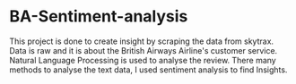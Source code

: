 # BA-Sentiment-analysis
This project is done to create insight by scraping the data from skytrax.
Data is raw and it is about the British Airways Airline's customer service. Natural Language Processing is used to analyse the review. There many methods to analyse the text data, I used sentiment analysis to find Insights.
